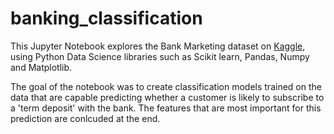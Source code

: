 # banking_classification
This Jupyter Notebook explores the Bank Marketing dataset on [Kaggle](https://www.kaggle.com/datasets/henriqueyamahata/bank-marketing), using Python Data Science libraries such as Scikit learn, Pandas, Numpy and Matplotlib.


The goal of the notebook was to create classification models trained on the data that are capable predicting whether a customer is likely to subscribe to a 'term deposit' with the bank.
The features that are most important for this prediction are conlcuded at the end.

